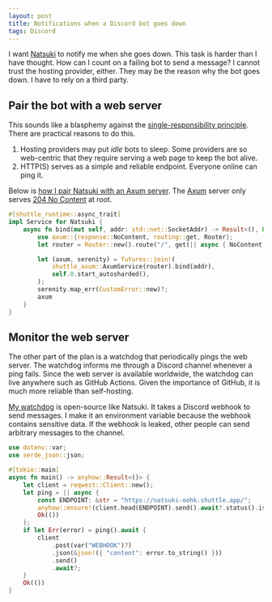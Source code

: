 ```yaml
---
layout: post
title: Notifications when a Discord bot goes down
tags: Discord
---
```

I want [Natsuki][natsuki] to notify me when she goes down.  This task is harder
than I have thought.  How can I count on a failing bot to send a message?  I
cannot trust the hosting provider, either.  They may be the reason why the bot
goes down.  I have to rely on a third party.

[natsuki]: https://github.com/jdh8/natsuki

## Pair the bot with a web server

This sounds like a blasphemy against the [single-responsibility principle][srp].
There are practical reasons to do this.

1. Hosting providers may put *idle* bots to sleep.  Some providers are so
   web-centric that they require serving a web page to keep the bot alive.
2. HTTP(S) serves as a simple and reliable endpoint.  Everyone online can
   ping it.

Below is [how I pair Natsuki with an Axum server][pairing].  The [Axum][axum]
server only serves [204 No Content][204] at root.

```rs
#[shuttle_runtime::async_trait]
impl Service for Natsuki {
    async fn bind(mut self, addr: std::net::SocketAddr) -> Result<(), Error> {
        use axum::{response::NoContent, routing::get, Router};
        let router = Router::new().route("/", get(|| async { NoContent }));

        let (axum, serenity) = futures::join!(
            shuttle_axum::AxumService(router).bind(addr),
            self.0.start_autosharded(),
        );
        serenity.map_err(CustomError::new)?;
        axum
    }
}
```

[204]: https://developer.mozilla.org/en-US/docs/Web/HTTP/Status/204
[axum]: https://docs.rs/axum/latest/axum/
[pairing]: https://github.com/jdh8/natsuki/blob/5f700f64ca0b6f1b20e56b63614fb583da65e2d3/src/main.rs#L12-L25
[srp]: https://en.wikipedia.org/wiki/Single-responsibility_principle

## Monitor the web server

The other part of the plan is a watchdog that periodically pings the web server.
The watchdog informs me through a Discord channel whenever a ping fails.  Since
the web server is available worldwide, the watchdog can live anywhere such as
GitHub Actions.  Given the importance of GitHub, it is much more reliable than
self-hosting.

[My watchdog][watchdog] is open-source like Natsuki.  It takes a Discord webhook
to send messages.  I make it an environment variable because the webhook
contains sensitive data.  If the webhook is leaked, other people can send
arbitrary messages to the channel.

[watchdog]: https://github.com/jdh8/watchdog

```rs
use dotenv::var;
use serde_json::json;

#[tokio::main]
async fn main() -> anyhow::Result<()> {
    let client = reqwest::Client::new();
    let ping = || async {
        const ENDPOINT: &str = "https://natsuki-oehk.shuttle.app/";
        anyhow::ensure!(client.head(ENDPOINT).send().await?.status().is_success());
        Ok(())
    };
    if let Err(error) = ping().await {
        client
            .post(var("WEBHOOK")?)
            .json(&json!({ "content": error.to_string() }))
            .send()
            .await?;
    }
    Ok(())
}
```